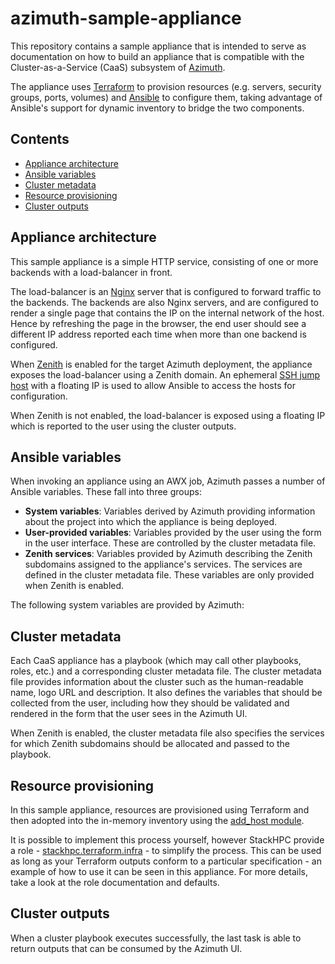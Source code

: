 # azimuth-sample-appliance  <!-- omit in toc -->

This repository contains a sample appliance that is intended to serve as documentation
on how to build an appliance that is compatible with the Cluster-as-a-Service (CaaS)
subsystem of [Azimuth](https://github.com/stackhpc/azimuth).

The appliance uses [Terraform](https://www.terraform.io/) to provision resources (e.g.
servers, security groups, ports, volumes) and [Ansible](https://www.ansible.com/) to
configure them, taking advantage of Ansible's support for dynamic inventory to bridge
the two components.

## Contents  <!-- omit in toc -->

- [Appliance architecture](#appliance-architecture)
- [Ansible variables](#ansible-variables)
- [Cluster metadata](#cluster-metadata)
- [Resource provisioning](#resource-provisioning)
- [Cluster outputs](#cluster-outputs)

## Appliance architecture

This sample appliance is a simple HTTP service, consisting of one or more backends with
a load-balancer in front.

The load-balancer is an [Nginx](https://nginx.org/) server that is configured to forward
traffic to the backends. The backends are also Nginx servers, and are configured to render
a single page that contains the IP on the internal network of the host. Hence by refreshing
the page in the browser, the end user should see a different IP address reported each time
when more than one backend is configured.

When [Zenith](https://github.com/stackhpc/zenith) is enabled for the target Azimuth
deployment, the appliance exposes the load-balancer using a Zenith domain. An ephemeral
[SSH jump host](https://wiki.gentoo.org/wiki/SSH_jump_host) with a floating IP is used
to allow Ansible to access the hosts for configuration.

When Zenith is not enabled, the load-balancer is exposed using a floating IP which is
reported to the user using the cluster outputs.

## Ansible variables

When invoking an appliance using an AWX job, Azimuth passes a number of Ansible variables.
These fall into three groups:

  * **System variables**: Variables derived by Azimuth providing information about the
    project into which the appliance is being deployed.
  * **User-provided variables**: Variables provided by the user using the form in the
    user interface. These are controlled by the cluster metadata file.
  * **Zenith services**: Variables provided by Azimuth describing the Zenith subdomains
    assigned to the appliance's services. The services are defined in the cluster metadata
    file. These variables are only provided when Zenith is enabled.

The following system variables are provided by Azimuth:

## Cluster metadata

Each CaaS appliance has a playbook (which may call other playbooks, roles, etc.) and a
corresponding cluster metadata file. The cluster metadata file provides information about
the cluster such as the human-readable name, logo URL and description. It also defines the
variables that should be collected from the user, including how they should be validated
and rendered in the form that the user sees in the Azimuth UI.

When Zenith is enabled, the cluster metadata file also specifies the services for which
Zenith subdomains should be allocated and passed to the playbook.

## Resource provisioning

In this sample appliance, resources are provisioned using Terraform and then adopted into
the in-memory inventory using the
[add_host module](https://docs.ansible.com/ansible/latest/collections/ansible/builtin/add_host_module.html).

It is possible to implement this process yourself, however StackHPC provide a role -
[stackhpc.terraform.infra](https://github.com/stackhpc/ansible-collection-terraform/tree/main/roles/infra) -
to simplify the process. This can be used as long as your Terraform outputs conform to a
particular specification - an example of how to use it can be seen in this appliance.
For more details, take a look at the role documentation and defaults.

## Cluster outputs

When a cluster playbook executes successfully, the last task is able to return outputs
that can be consumed by the Azimuth UI.
